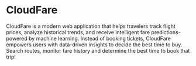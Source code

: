 # CloudFare

CloudFare is a modern web application that helps travelers track flight prices, analyze historical trends, and receive intelligent fare predictions-powered by machine learning. Instead of booking tickets, CloudFare empowers users with data-driven insights to decide the best time to buy. Search routes, monitor fare history and determine the best time to book that trip!

